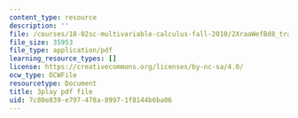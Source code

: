 ```yaml
---
content_type: resource
description: ''
file: /courses/18-02sc-multivariable-calculus-fall-2010/2XraaWefBd8_transcript.pdf
file_size: 35953
file_type: application/pdf
learning_resource_types: []
license: https://creativecommons.org/licenses/by-nc-sa/4.0/
ocw_type: OCWFile
resourcetype: Document
title: 3play pdf file
uid: 7c80e839-e797-478a-8997-1f8144b6ba06
---
```

